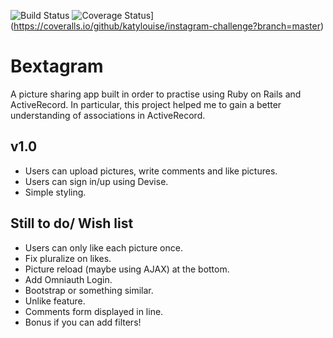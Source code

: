 ![Build Status](https://travis-ci.org/katylouise/instagram-challenge.svg?branch=v1.0)
![Coverage Status](https://coveralls.io/repos/katylouise/instagram-challenge/badge.svg?branch=master&service=github)](https://coveralls.io/github/katylouise/instagram-challenge?branch=master)

Bextagram
==========
A picture sharing app built in order to practise using Ruby on Rails and ActiveRecord.  In particular, this project helped me to gain a better understanding of associations in ActiveRecord.

v1.0
-----
* Users can upload pictures, write comments and like pictures.
* Users can sign in/up using Devise.
* Simple styling.


Still to do/ Wish list
-----------------------
* Users can only like each picture once.
* Fix pluralize on likes.
* Picture reload (maybe using AJAX) at the bottom.
* Add Omniauth Login.
* Bootstrap or something similar.
* Unlike feature.
* Comments form displayed in line.
* Bonus if you can add filters!